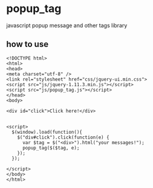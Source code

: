 # popup_tag
javascript popup message and other tags library

## how to use
```
<!DOCTYPE html>
<html>
<head>
<meta charset="utf-8" />
<link rel="stylesheet" href="css/jquery-ui.min.css">
<script src="js/jquery-1.11.3.min.js"></script>
<script src="js/popup_tag.js"></script>
</head>
<body>

<div id="click">Click here!</div>


<script>
  $(window).load(function(){
    $("div#click").click(function(e) {
      var $tag = $("<div>").html("your messages!");
      popup_tag($($tag, e);
    });
  });

</script>
</body>
</html>
```
